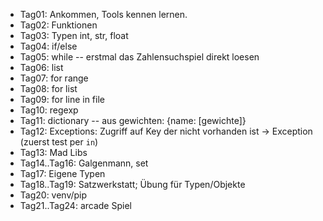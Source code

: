 

- Tag01: Ankommen, Tools kennen lernen.
- Tag02: Funktionen
- Tag03: Typen int, str, float
- Tag04: if/else
- Tag05: while -- erstmal das Zahlensuchspiel direkt loesen
- Tag06: list
- Tag07: for range
- Tag08: for list
- Tag09: for line in file
- Tag10: regexp
- Tag11: dictionary -- aus gewichten: {name: [gewichte]}
- Tag12: Exceptions: Zugriff auf Key der nicht vorhanden ist -> Exception (zuerst test per `in`)
- Tag13: Mad Libs
- Tag14..Tag16: Galgenmann, set
- Tag17: Eigene Typen
- Tag18..Tag19: Satzwerkstatt; Übung für Typen/Objekte
- Tag20: venv/pip
- Tag21..Tag24: arcade Spiel
